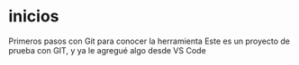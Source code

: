 # inicios
Primeros pasos con Git para conocer la herramienta
Este es un proyecto de prueba con GIT, y ya le agregué algo desde VS Code
